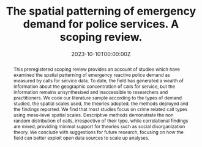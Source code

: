 ---
abstract: This preregistered scoping review provides an account of studies which have examined the spatial patterning of emergency reactive police demand as measured by calls for service data. To date, the field has generated a wealth of information about the geographic concentration of calls for service, but the information remains unsynthesised and inaccessible to researchers and practitioners. We code our literature sample according to the types of demand studied, the spatial scales used, the theories adopted, the methods deployed and the findings reported. We find that most studies focus on crime related call types using meso-level spatial scales. Descriptive methods demonstrate the non random distribution of calls, irrespective of their type, while correlational findings are mixed, providing minimal support for theories such as social disorganization theory. We conclude with suggestions for future research, focusing on how the field can better exploit open data sources to scale up analyses.
authors:
- Samuel Langton
- Stijn Ruiter
- Linda Schoonmade
date: "2023-10-10T00:00:00Z"
doi: ""
featured: false
image:
  focal_point: ""
  preview_only: true
projects:
- internal-project
publication: "Crime Science"
publication_short: ""
publication_types:
- "2"
publishDate: "2023-10-10T00:00:00Z"
summary: Scoping review on the spatial patterning of emergency demand as measured through calls for service.
tags:
- policing
- crime
- spatial
- demand
title: The spatial patterning of emergency demand for police services. A scoping review.
url_pdf: https://link.springer.com/article/10.1186/s40163-023-00199-y
---